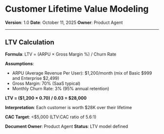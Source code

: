 # Customer Lifetime Value Modeling

**Version**: 1.0
**Date**: October 11, 2025
**Owner**: Product Agent

---

## LTV Calculation

**Formula**: LTV = (ARPU × Gross Margin %) / Churn Rate

**Assumptions**:
- ARPU (Average Revenue Per User): $1,200/month (mix of Basic $999 and Enterprise $2,499)
- Gross Margin: 70% (SaaS typical)
- Monthly Churn Rate: 3% (95% annual retention)

**LTV = ($1,200 × 0.70) / 0.03 = $28,000**

**Interpretation**: Each customer is worth $28K over their lifetime

**CAC Target**: <$5,000 (LTV:CAC ratio of 5.6:1)

**Document Owner**: Product Agent
**Status**: LTV model defined


